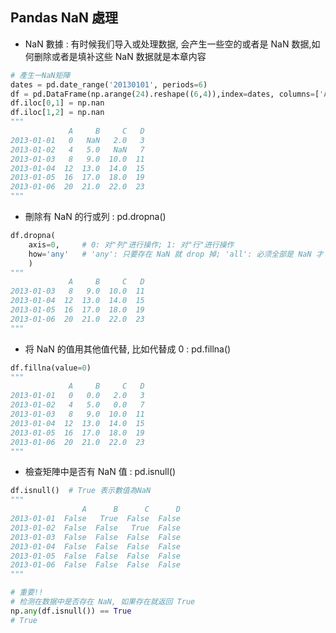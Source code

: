 ## Pandas NaN 處理

* NaN 數據 : 有时候我们导入或处理数据, 会产生一些空的或者是 NaN 数据,如何删除或者是填补这些 NaN 数据就是本章内容

```python
# 產生一NaN矩陣
dates = pd.date_range('20130101', periods=6)
df = pd.DataFrame(np.arange(24).reshape((6,4)),index=dates, columns=['A','B','C','D'])
df.iloc[0,1] = np.nan
df.iloc[1,2] = np.nan
"""
             A     B     C   D
2013-01-01   0   NaN   2.0   3
2013-01-02   4   5.0   NaN   7
2013-01-03   8   9.0  10.0  11
2013-01-04  12  13.0  14.0  15
2013-01-05  16  17.0  18.0  19
2013-01-06  20  21.0  22.0  23
"""
```

* 刪除有 NaN 的行或列 : pd.dropna()
```python
df.dropna(
    axis=0,     # 0: 对"列"进行操作; 1: 对"行"进行操作
    how='any'   # 'any': 只要存在 NaN 就 drop 掉; 'all': 必须全部是 NaN 才 drop 
    ) 
"""
             A     B     C   D
2013-01-03   8   9.0  10.0  11
2013-01-04  12  13.0  14.0  15
2013-01-05  16  17.0  18.0  19
2013-01-06  20  21.0  22.0  23
"""
```

* 将 NaN 的值用其他值代替, 比如代替成 0 : pd.fillna() 
```python
df.fillna(value=0)
"""
             A     B     C   D
2013-01-01   0   0.0   2.0   3
2013-01-02   4   5.0   0.0   7
2013-01-03   8   9.0  10.0  11
2013-01-04  12  13.0  14.0  15
2013-01-05  16  17.0  18.0  19
2013-01-06  20  21.0  22.0  23
"""
```


* 檢查矩陣中是否有 NaN 值 : pd.isnull()
```python
df.isnull()  # True 表示數值為NaN
"""
                A      B      C      D
2013-01-01  False   True  False  False
2013-01-02  False  False   True  False
2013-01-03  False  False  False  False
2013-01-04  False  False  False  False
2013-01-05  False  False  False  False
2013-01-06  False  False  False  False
"""

# 重要!!
# 检测在数据中是否存在 NaN, 如果存在就返回 True
np.any(df.isnull()) == True  
# True

```